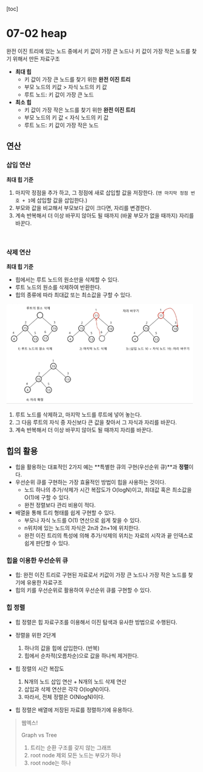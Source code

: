 [toc]

# 07-02 heap

완전 이진 트리에 있는 노드 중에서 키 값이 가장 큰 노드나 키 값이 가장 작은 노드를 찾기 위해서 만든 자료구조

* **최대 힙**
  * 키 값이 가장 큰 노드를 찾기 위한 **완전 이진 트리**
  * 부모 노드의 키값 > 자식 노드의 키 값
  * 루트 노드: 키 값이 가장 큰 노드
* **최소 힙**
  * 키 값이 가장 작은 노드를 찾기 위한 **완전 이진 트리**
  * 부모 노드의 키 값 < 자식 노드의 키 값
  * 루트 노드: 키 값이 가장 작은 노드



## 연산

### 삽입 연산

**최대 힙 기준**

1. 마지막 정점을 추가 하고, 그 정점에 새로 삽입할 값을 저장한다.
   (`맨 마지막 정점 번호 + 1`에 삽입할 값을 삽입한다.)
2. 부모와 값을 비교해서 부모보다 값이 크다면, 자리를 변경한다.
3. 계속 반복해서 더 이상 바꾸지 않아도 될 때까지 (바꿀 부모가 없을 때까지) 자리를 바꾼다. 

​	

### 삭제 연산

**최대 힙 기준**

* 힙에서는 루트 노드의 원소만을 삭제할 수 있다.
* 루트 노드의 원소를 삭제하여 반환한다.
* 힙의 종류에 따라 최대값 또는 최소값을 구할 수 있다.

<img src="07-02_heap.assets/image-20220403171336668.png" alt="image-20220403171336668" style="zoom:67%;" />

1. 루트 노드를 삭제하고, 마지막 노드를 루트에 넣어 놓는다.
2. 그 다음 루트의 자식 중 자신보다 큰 값을 찾아서 그 자식과 자리를 바꾼다. 
3. 계속 반복해서 더 이상 바꾸지 않아도 될 때까지 자리를 바꾼다.

 

## 힙의 활용

* 힙을 활용하는 대표적인 2가지 예는 **특별한 큐의 구현(우선순위 큐)**과 **정렬**이다.
* 우선순위 큐를 구현하는 가장 효율적인 방법이 힙을 사용하는 것이다.
  * 노드 하나의 추가/삭제가 시간 복잡도가 O(logN)이고, 최대값 혹은 최소값을 O(1)에 구할 수 있다.
  * 완전 정렬보다 관리 비용이 적다.
* 배열을 통해 트리 형태를 쉽게 구현할 수 있다.
  * 부모나 자식 노드를 O(1) 연산으로 쉽게 찾을 수 있다.
  * n위치에 있는 노드의 자식은 2n과 2n+1에 위치한다.
  * 완전 이진 트리의 특성에 의해 추가/삭제의 위치는 자료의 시작과 끝 인덱스로 쉽게 판단할 수 있다.



### 힙을 이용한 우선순위 큐

* 힙: 완전 이진 트리로 구현된 자료로서 키값이 가장 큰 노드나 가장 작은 노드를 찾기에 유용한 자료구조
* 힙의 키를 우선순위로 활용하여 우선순위 큐를 구현할 수 있다.



### 힙 정렬

* 힙 정렬은 힙 자료구조를 이용해서 이진 탐색과 유사한 방법으로 수행된다.
* 정렬을 위한 2단계
  1. 하나의 값을 힙에 삽입한다. (반복)
  2. 힙에서 순차적(오름차순)으로 값을 하나씩 제거한다.
* 힙 정렬의 시간 복잡도
  1. N개의 노드 삽입 연산 + N개의 노드 삭제 연산
  2. 삽입과 삭제 연산은 각각 O(logN)이다.
  3. 따라서, 전체 정렬은 O(NlogN)이다.

* 힙 정렬은 배열에 저장된 자료를 정렬하기에 유용하다.



> 웹엑스!
>
> Graph vs Tree
>
> 1. 트리는 순환 구조를 갖지 않는 그래프
> 2. root node 제외 모든 노드는 부모가 하나
> 3. root node는 하나